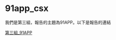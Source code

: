 # 91app_csx

我們是第三組，報告的主題為91APP。以下是報告的連結

[第三組_91APP](https://github.com/richlay/91app_csx/blob/master/CSX-Final-Project-Presentation_第三組_91APP.pdf)


